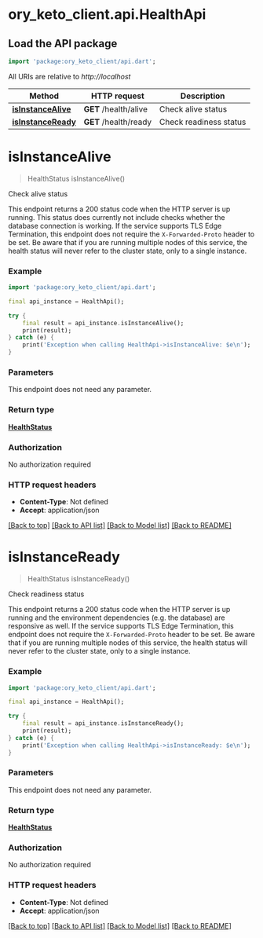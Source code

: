 # ory_keto_client.api.HealthApi

## Load the API package
```dart
import 'package:ory_keto_client/api.dart';
```

All URIs are relative to *http://localhost*

Method | HTTP request | Description
------------- | ------------- | -------------
[**isInstanceAlive**](HealthApi.md#isinstancealive) | **GET** /health/alive | Check alive status
[**isInstanceReady**](HealthApi.md#isinstanceready) | **GET** /health/ready | Check readiness status


# **isInstanceAlive**
> HealthStatus isInstanceAlive()

Check alive status

This endpoint returns a 200 status code when the HTTP server is up running. This status does currently not include checks whether the database connection is working.  If the service supports TLS Edge Termination, this endpoint does not require the `X-Forwarded-Proto` header to be set.  Be aware that if you are running multiple nodes of this service, the health status will never refer to the cluster state, only to a single instance.

### Example 
```dart
import 'package:ory_keto_client/api.dart';

final api_instance = HealthApi();

try { 
    final result = api_instance.isInstanceAlive();
    print(result);
} catch (e) {
    print('Exception when calling HealthApi->isInstanceAlive: $e\n');
}
```

### Parameters
This endpoint does not need any parameter.

### Return type

[**HealthStatus**](HealthStatus.md)

### Authorization

No authorization required

### HTTP request headers

 - **Content-Type**: Not defined
 - **Accept**: application/json

[[Back to top]](#) [[Back to API list]](../README.md#documentation-for-api-endpoints) [[Back to Model list]](../README.md#documentation-for-models) [[Back to README]](../README.md)

# **isInstanceReady**
> HealthStatus isInstanceReady()

Check readiness status

This endpoint returns a 200 status code when the HTTP server is up running and the environment dependencies (e.g. the database) are responsive as well.  If the service supports TLS Edge Termination, this endpoint does not require the `X-Forwarded-Proto` header to be set.  Be aware that if you are running multiple nodes of this service, the health status will never refer to the cluster state, only to a single instance.

### Example 
```dart
import 'package:ory_keto_client/api.dart';

final api_instance = HealthApi();

try { 
    final result = api_instance.isInstanceReady();
    print(result);
} catch (e) {
    print('Exception when calling HealthApi->isInstanceReady: $e\n');
}
```

### Parameters
This endpoint does not need any parameter.

### Return type

[**HealthStatus**](HealthStatus.md)

### Authorization

No authorization required

### HTTP request headers

 - **Content-Type**: Not defined
 - **Accept**: application/json

[[Back to top]](#) [[Back to API list]](../README.md#documentation-for-api-endpoints) [[Back to Model list]](../README.md#documentation-for-models) [[Back to README]](../README.md)


